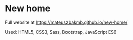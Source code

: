 # New home

Full website at https://mateuszbakmb.github.io/new-home/

Used: HTML5, CSS3, Sass, Bootstrap, JavaScript ES6
